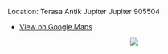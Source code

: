 Location: 
    Terasa Antik Jupiter
    Jupiter 905504

- [View on Google Maps](https://goo.gl/maps/mmzoNfi7vP793THv9)

<p align="center">
  <img src="./images/terasa_antik">
</p>

